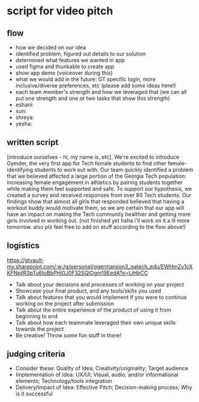 # script for video pitch

## flow
- how we decided on our idea
- identified problem, figured out details to our solution
- determined what features we wanted in app
- used figma and thunkable to create app
- show app demo (voiceover during this)
- what we would add in the future: GT specific login, more inclusive/diverse preferences, etc (please add some ideas here!)
- each team member's strength and how we leveraged that (we can all put one strength and one or two tasks that show this strength)
- eshani: 
- sun: 
- shreya:  
- yesha: 

## written script
[introduce ourselves - hi, my name is, etc]. We're excited to introduce Gymder, the very first app for Tech female students to find other female-identifying students to work out with. Our team quickly identified a problem that we believed affected a large portion of the Georgia Tech population: increasing female engagement in athletics by pairing students together while making them feel supported and safe. To support our hypothesis, we created a survey and received responses from over 80 Tech students. Our findings show that almost all girls that responded believed that having a workout buddy would motivate them, so we are certain that our app will have an impact on making the Tech community healthier and getting more girls involved in working out. (not finished yet haha i'll work on it a lil more tomorrow. also plz feel free to add on stuff according to the flow above!)

## logistics
https://gtvault-my.sharepoint.com/:w:/g/personal/ggermanson3_gatech_edu/EWHmZv1cXKFNpjlR3pTu6toBbPHj0J0F32SQIOgm19EedA?e=LjHbCC
- Talk about your decisions and processes of working on your project
- Showcase your final product, and any tools/skills you used
- Talk about features that you would implement if you were to continue working on the project after submission
- Talk about the entire experience of the product of using it from beginning to end
- Talk about how each teammate leveraged their own unique skills towards the project
- Be creative! Throw some fun stuff in there!

## judging criteria
- Consider these: Quality of Idea; Creativity/originality; Target audience
- Implementation of Idea: UX/UI; Visual, audio, and/or informational elements; Technology/tools integration
- Delivery/Impact of Idea: Effective Pitch; Decision-making process; Why is it successful

